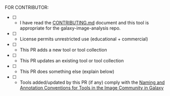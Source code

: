 FOR CONTRIBUTOR:
* [ ] - I have read the [CONTRIBUTING.md](https://github.com/BMCV/galaxy-image-analysis/blob/master/CONTRIBUTING.md) document and this tool is appropriate for the galaxy-image-analysis repo.
* [ ] - License permits unrestricted use (educational + commercial)
* [ ] - This PR adds a new tool or tool collection
* [ ] - This PR updates an existing tool or tool collection
* [ ] - This PR does something else (explain below)
* [ ] - Tools added/updated by this PR (if any) comply with the [Naming and Annotation Conventions for Tools in the Image Community in Galaxy](https://github.com/elixir-europe/biohackathon-projects-2023/blob/main/16/conventions.md)
